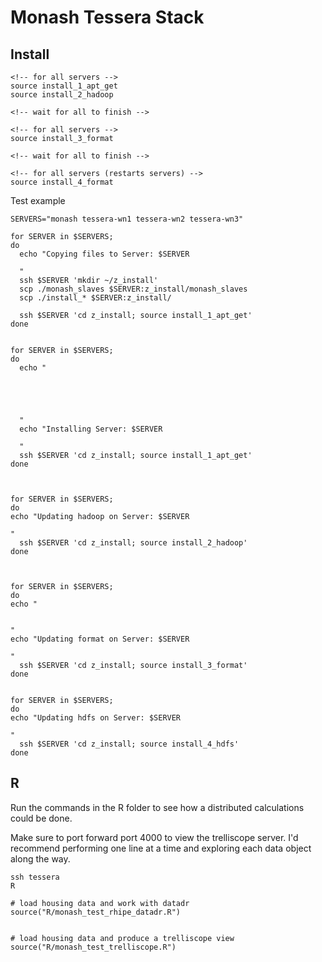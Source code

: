 # Monash Tessera Stack

## Install

```{bash}
<!-- for all servers -->
source install_1_apt_get
source install_2_hadoop

<!-- wait for all to finish -->

<!-- for all servers -->
source install_3_format

<!-- wait for all to finish -->

<!-- for all servers (restarts servers) -->
source install_4_format
```

Test example
```{bash}
SERVERS="monash tessera-wn1 tessera-wn2 tessera-wn3"

for SERVER in $SERVERS;
do
  echo "Copying files to Server: $SERVER

  "
  ssh $SERVER 'mkdir ~/z_install'
  scp ./monash_slaves $SERVER:z_install/monash_slaves
  scp ./install_* $SERVER:z_install/

  ssh $SERVER 'cd z_install; source install_1_apt_get'
done


for SERVER in $SERVERS;
do
  echo "





  "
  echo "Installing Server: $SERVER

  "
  ssh $SERVER 'cd z_install; source install_1_apt_get'
done



for SERVER in $SERVERS;
do
echo "Updating hadoop on Server: $SERVER

"  
  ssh $SERVER 'cd z_install; source install_2_hadoop'
done



for SERVER in $SERVERS;
do
echo "


"
echo "Updating format on Server: $SERVER

"  
  ssh $SERVER 'cd z_install; source install_3_format'
done


for SERVER in $SERVERS;
do
echo "Updating hdfs on Server: $SERVER

"  
  ssh $SERVER 'cd z_install; source install_4_hdfs'
done
```


## R

Run the commands in the R folder to see how a distributed calculations could be done.  

Make sure to port forward port 4000 to view the trelliscope server.  I'd recommend performing one line at a time and exploring each data object along the way.

```
ssh tessera
R
```
```{r}
# load housing data and work with datadr
source("R/monash_test_rhipe_datadr.R")


# load housing data and produce a trelliscope view
source("R/monash_test_trelliscope.R")
```
